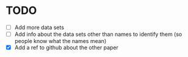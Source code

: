 # TODO

- [ ] Add more data sets
- [ ] Add info about the data sets other than names to identify them (so people know what the names mean)
- [X] Add a ref to github about the other paper
